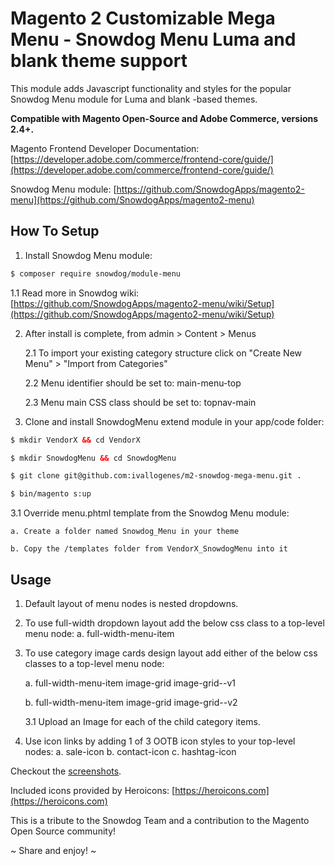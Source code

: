 # Magento 2 Customizable Mega Menu - Snowdog Menu Luma and blank theme support

This module adds Javascript functionality and styles for the popular Snowdog Menu module for Luma and blank -based themes.

**Compatible with Magento Open-Source and Adobe Commerce, versions 2.4+.**

Magento Frontend Developer Documentation: [https://developer.adobe.com/commerce/frontend-core/guide/](https://developer.adobe.com/commerce/frontend-core/guide/)

Snowdog Menu module: [https://github.com/SnowdogApps/magento2-menu](https://github.com/SnowdogApps/magento2-menu)

## How To Setup

1. Install Snowdog Menu module:
```html
$ composer require snowdog/module-menu
```

1.1 Read more in Snowdog wiki: [https://github.com/SnowdogApps/magento2-menu/wiki/Setup](https://github.com/SnowdogApps/magento2-menu/wiki/Setup)

2. After install is complete, from admin > Content > Menus

    2.1 To import your existing category structure click on "Create New Menu" > "Import from Categories"

    2.2 Menu identifier should be set to: main-menu-top

    2.3 Menu main CSS class should be set to: topnav-main

3. Clone and install SnowdogMenu extend module in your app/code folder:
```html
$ mkdir VendorX && cd VendorX

$ mkdir SnowdogMenu && cd SnowdogMenu

$ git clone git@github.com:ivallogenes/m2-snowdog-mega-menu.git .

$ bin/magento s:up
```

3.1 Override menu.phtml template from the Snowdog Menu module:

    a. Create a folder named Snowdog_Menu in your theme

    b. Copy the /templates folder from VendorX_SnowdogMenu into it

## Usage

1. Default layout of menu nodes is nested dropdowns.

2. To use full-width dropdown layout add the below css class to a top-level menu node:
a. full-width-menu-item

3. To use category image cards design layout add either of the below css classes to a top-level menu node:

    a. full-width-menu-item image-grid image-grid--v1

    b. full-width-menu-item image-grid image-grid--v2

    3.1 Upload an Image for each of the child category items.

4. Use icon links by adding 1 of 3 OOTB icon styles to your top-level nodes:
    a. sale-icon
    b. contact-icon
    c. hashtag-icon

Checkout the [screenshots](https://github.com/ivallogenes/m2-snowdog-mega-menu/tree/master/view/frontend/web/screenshots).

Included icons provided by Heroicons: [https://heroicons.com](https://heroicons.com)

This is a tribute to the Snowdog Team and a contribution to the Magento Open Source community!

~ Share and enjoy! ~

